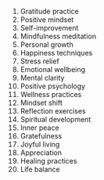 1. Gratitude practice
2. Positive mindset
3. Self-improvement
4. Mindfulness meditation
5. Personal growth
6. Happiness techniques
7. Stress relief
8. Emotional wellbeing
9. Mental clarity
10. Positive psychology
11. Wellness practices
12. Mindset shift
13. Reflection exercises
14. Spiritual development
15. Inner peace
16. Gratefulness
17. Joyful living
18. Appreciation
19. Healing practices
20. Life balance


